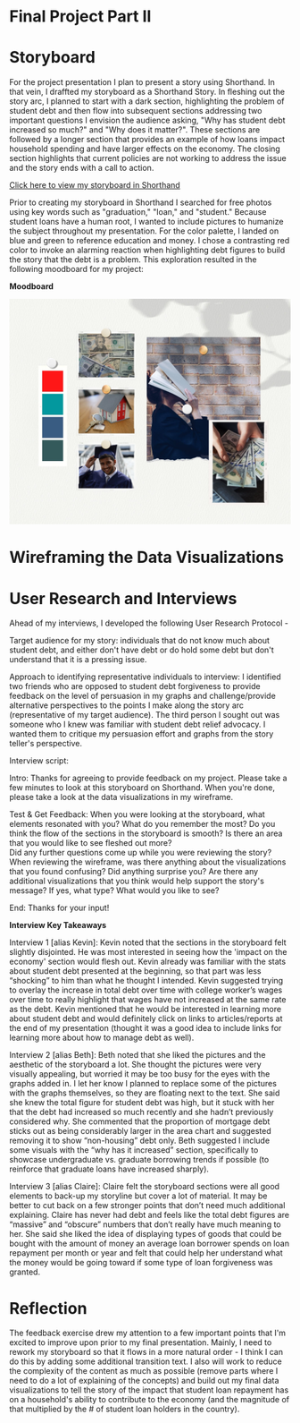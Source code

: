 
# Final Project Part II 

# Storyboard

For the project presentation I plan to present a story using Shorthand. In that vein, I draffted my storyboard as a Shorthand Story. In fleshing out the story arc, I planned to start with a dark section, highlighting the problem of student debt and then flow into subsequent sections addressing two important questions I envision the audience asking, "Why has student debt increased so much?" and "Why does it matter?". These sections are followed by a longer section that provides an example of how loans impact household spending and have larger effects on the economy. The closing section highlights that current policies are not working to address the issue and the story ends with a call to action. 

[Click here to view my storyboard in Shorthand](https://preview.shorthand.com/DWTE3UDFnPrlG0mM)

Prior to creating my storyboard in Shorthand I searched for free photos using key words such as "graduation," "loan," and "student." Because student loans have a human root, I wanted to include pictures to humanize the subject throughout my presentation. For the color palette, I landed on blue and green to reference education and money. I chose a contrasting red color to invoke an alarming reaction when highlighting debt figures to build the story that the debt is a problem. This exploration resulted in the following moodboard for my project: 

**Moodboard**

![alt text](/Moodboard.jpg)

# Wireframing the Data Visualizations


<div class="flourish-embed flourish-chart" data-src="visualisation/5524754"><script src="https://public.flourish.studio/resources/embed.js"></script></div>

<div class="flourish-embed flourish-chart" data-src="visualisation/5526157"><script src="https://public.flourish.studio/resources/embed.js"></script></div>

<div class="flourish-embed flourish-chart" data-src="visualisation/5526287"><script src="https://public.flourish.studio/resources/embed.js"></script></div>

<div class="flourish-embed flourish-chart" data-src="visualisation/5527749"><script src="https://public.flourish.studio/resources/embed.js"></script></div>



# User Research and Interviews

Ahead of my interviews, I developed the following User Research Protocol -

Target audience for my story: individuals that do not know much about student debt, and either don't have debt or do hold some debt but don't understand that it is a pressing issue.

Approach to identifying representative individuals to interview: I identified two friends who are opposed to student debt forgiveness to provide feedback on the level of persuasion in my graphs and challenge/provide alternative perspectives to the points I make along the story arc (representative of my target audience). The third person I sought out was someone who I knew was familiar with student debt relief advocacy. I wanted them to critique my persuasion effort and graphs from the story teller's perspective. 

Interview script: 

Intro: Thanks for agreeing to provide feedback on my project. Please take a few minutes to look at this storyboard on Shorthand. When you're done, please take a look at the data visualizations in my wireframe. 

Test & Get Feedback:
When you were looking at the storyboard, what elements resonated with you? What do you remember the most? 
Do you think the flow of the sections in the storyboard is smooth? Is there an area that you would like to see fleshed out more?  
Did any further questions come up while you were reviewing the story? 
When reviewing the wireframe, was there anything about the visualizations that you found confusing? 
Did anything surprise you?
Are there any additional visualizations that you think would help support the story's message? If yes, what type? What would you like to see? 

End: Thanks for your input!


**Interview Key Takeaways**

Interview 1 [alias Kevin]: Kevin noted that the sections in the storyboard felt slightly disjointed. He was most interested in seeing how the 'impact on the economy' section would flesh out. Kevin already was familiar with the stats about student debt presented at the beginning, so that part was less “shocking” to him than what he thought I intended.  Kevin suggested trying to overlay the increase in total debt over time with college worker’s wages over time to really highlight that wages have not increased at the same rate as the debt. Kevin mentioned that he would be interested in learning more about student debt and would definitely click on links to articles/reports at the end of my presentation (thought it was a good idea to include links for learning more about how to manage debt as well). 

Interview 2 [alias Beth]: Beth noted that she liked the pictures and the aesthetic of the storyboard a lot. She thought the pictures were very visually appealing, but worried it may be too busy for the eyes with the graphs added in. I let her know I planned to replace some of the pictures with the graphs themselves, so they are floating next to the text. She said she knew the total figure for student debt was high, but it stuck with her that the debt had increased so much recently and she hadn’t previously considered why. She commented that the proportion of mortgage debt sticks out as being considerably larger in the area chart and suggested removing it to show “non-housing” debt only. Beth suggested I include some visuals with the “why has it increased” section, specifically to showcase undergraduate vs. graduate borrowing trends if possible (to reinforce that graduate loans have increased sharply). 

Interview 3 [alias Claire]: Claire felt the storyboard sections were all good elements to back-up my storyline but cover a lot of material. It may be better to cut back on a few stronger points that don’t need much additional explaining. Claire has never had debt and feels like the total debt figures are “massive” and “obscure” numbers that don’t really have much meaning to her. She said she liked the idea of displaying types of goods that could be bought with the amount of money an average loan borrower spends on loan repayment per month or year and felt that could help her understand what the money would be going toward if some type of loan forgiveness was granted. 



# Reflection

The feedback exercise drew my attention to a few important points that I'm excited to improve upon prior to my final presentation. Mainly, I need to rework my storyboard so that it flows in a more natural order - I think I can do this by adding some additional transition text. I also will work to reduce the complexity of the content as much as possible (remove parts where I need to do a lot of explaining of the concepts) and build out my final data visualizations to tell the story of the impact that student loan repayment has on a household's ability to contribute to the economy (and the magnitude of that multiplied by the # of student loan holders in the country).

